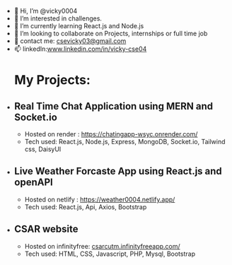 - 👋 Hi, I’m @vicky0004
- 👀 I’m interested in challenges.
- 🌱 I’m currently learning React.js and Node.js
- 💞️ I’m looking to collaborate on Projects, internships or  full time job
- 📧 contact me: [csevicky03@gmail.com](mailto:csevicky03@gmail.com) 
- 📫 linkedIn:www.linkedin.com/in/vicky-cse04
  # My Projects:
-  ## Real Time Chat Application using MERN and Socket.io
    - Hosted on render : https://chatingapp-wsyc.onrender.com/
    - Tech used: React.js, Node.js, Express, MongoDB, Socket.io, Tailwind css, DaisyUI
-  ## Live Weather Forcaste App using React.js and openAPI
    - Hosted on netlify : https://weather0004.netlify.app/
    - Tech used: React.js, Api, Axios, Bootstrap
-  ## CSAR website
    - Hosted on infinityfree: [csarcutm.infinityfreeapp.com/](https://csarcutm.infinityfreeapp.com/)
    - Tech used: HTML, CSS, Javascript, PHP, Mysql, Bootstrap

<!---
vicky0004/vicky0004 is a ✨ special ✨ repository because its `README.md` (this file) appears on your GitHub profile.
You can click the Preview link to take a look at your changes.
--->
